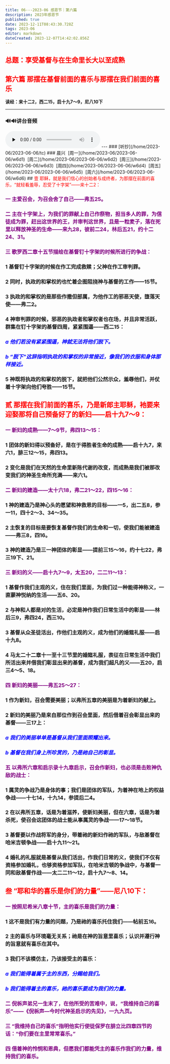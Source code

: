 ```yaml
---
title: 06---2023-06 感恩节｜第六篇
description: 2023年感恩节
published: true
date: 2023-12-11T08:43:30.728Z
tags: 2023-06
editor: markdown
dateCreated: 2023-12-07T14:42:02.856Z
---
```


## <font color=red>总题：享受基督与在生命里长大以至成熟</font>

## <font color=red>第六篇   那摆在基督前面的喜乐与那摆在我们前面的喜乐</font>

**读经：来十二2，西二15，启十九7～9，尼八10下**

---
### 🔊🔊讲台音频
<audio id="audio" controls="" preload="none">
      <source id="mp3" src="/2023-06/tkgc/2023-tkgc06.mp3">
</audio>
---
### [听抄](/home/2023-06/2023-06-06/tc)
### 晨兴&nbsp;&nbsp;[周一](/home/2023-06/2023-06-06/w6d1)&nbsp;&nbsp;[周二](/home/2023-06/2023-06-06/w6d2)&nbsp;&nbsp;[周三](/home/2023-06/2023-06-06/w6d3)&nbsp;&nbsp;[周四](/home/2023-06/2023-06-06/w6d4)&nbsp;&nbsp;[周五](/home/2023-06/2023-06-06/w6d5)&nbsp;&nbsp;[周六](/home/2023-06/2023-06-06/w6d6)
## <font color=red>壹   耶稣，就是我们信心的创始者与成终者，为那摆在前面的喜乐，“就轻看羞辱，忍受了十字架”——来十二2：</font>

### <font color=purple>一   主爱召会，为召会舍了自己——弗五25。</font>

### <font color=purple>二   主在十字架上，为我们的罪献上自己作祭物，担当多人的罪，为信徒成为罪，赶出这世界的王，并审判这世界，且是一粒麦子，落在死里以释放神圣的生命——来九28，彼前二24，林后五21，约十二24、31。</font>

### <font color=purple>三   歌罗西二章十五节描绘在基督钉十字架的时候所进行的争战：</font>

### 1   基督钉十字架的时候在作工完成救赎；父神在作工审判罪。

### 2   同时，执政的和掌权的也忙着企图阻挠神与基督的工作——15节。

### 3   执政的和掌权的是那些作撒但部属，为他作工的邪恶天使，堕落天使——弗二2。

### 4   神审判罪的时候，邪恶的执政者和掌权者也在场，并且非常活跃，群集在钉十字架的基督四周，紧紧围逼——西二15：

### <font color=blue>*a   他们若没有紧紧围逼，神就无法将他们脱下。*</font>

### <font color=blue>*b   “脱下”这辞指明执政的和掌权的非常接近，像我们的衣服和身体那样接近。*</font>

### 5   神既将执政的和掌权的脱下，就把他们公然示众，羞辱他们，并仗着十字架向他们夸胜——15节。

## <font color=red>贰   那摆在我们前面的喜乐，乃是新郎主耶稣，衪要来迎娶那将自己预备好了的新妇——启十九7～9：</font>

### <font color=purple>一   新妇的成熟——7～9节，弗四13～15：</font>

### 1   团体的新妇得以预备好，是在于得胜者生命的成熟——启十九7，来六1，腓三12～15，弗四13。

### 2   变化是我们在天然的生命里新陈代谢的改变，而成熟是我们被那改变我们的神圣生命所充满——来六1。

### <font color=purple>二   新妇的建造——太十六18，弗二21～22，四15～16：</font>

### 1   神的建造乃是神心头的愿望和神救恩的目标——一5，出二五8，参一11，四十2～3、34～35。

### 2   主恢复的目标是要恢复基督作我们的生命和一切，使我们能被建造——弗三8，四16。

### 3   神的建造乃是三一神团体的彰显——提前三15～16，约十七22，弗三19下、21。

### <font color=purple>三   新妇的义——启十九7～9，太五20，二二11～13：</font>

### 1   基督作我们主观的义，住在我们里面，为我们过一种能得神称义，一直蒙神悦纳的生活——五6、20。

### 2   与神和人都是对的生活，必定是神作我们日常生活中的彰显——林后三9，弗四24，西三10。

### 3   基督从众圣徒活出，作他们主观的义，成为他们的婚筵礼服——启十九8。

### 4   马太二十二章十一至十三节里的婚筵礼服，表征在日常生活中我们所活出来并借我们彰显出来的基督，成为我们超凡的义——五20，启三4～5、18。

### <font color=purple>四   新妇的美丽——弗五25～27：</font>

### 1   作为新妇，召会需要美丽；以弗所五章的美丽是为着新妇的献上。

### 2   新妇的美丽乃是来自那位作到召会里面，然后借着召会彰显出来的基督——三17上：

### <font color=blue>*a   我们的美丽单单是基督从我们里面照耀出来。*</font>

### <font color=blue>*b   基督在我们身上所珍赏的，乃是祂自己的彰显。*</font>

### <font color=purple>五   以弗所六章和启示录十九章启示，召会作新妇，也必须是击败神仇敌的战士：</font>

### 1   属灵的争战乃是身体的事；我们是团体的军队，为着神在地上的权益争战——十七14，十九14，参提后二4。

### 2   在以弗所五章，话是为着滋养，使新妇美丽，但在六章，话是为着杀死，使召会这团体的战士能从事属灵的争战——17～18节。

### 3   基督要以作战将军的身分，带着祂的新妇作祂的军队，与敌基督在哈米吉顿争战——启十九11～21。

### 4   婚礼的礼服就是基督从我们活出，作我们日常的义，使我们不仅有资格参加婚礼，也够资格参加军队，在哈米吉顿的争战中，与基督一同和敌基督作战——太二二11～12，启十九7～8、14。

## <font color=red>叁   “耶和华的喜乐是你们的力量”——尼八10下：</font>

### <font color=purple>一   按照尼希米八章十节，主的喜乐是我们的力量：</font>

### 1   这不是我们有力量的问题，乃是祂的喜乐托住我们——帖前五16。

### 2   主的喜乐与环境毫无关系；祂是在神的旨意里喜乐；认识并遵行神的旨意就有喜乐在其中。

### 3   我们不该模仿主，乃该接受主的喜乐：

### <font color=blue>*a   我们能得着属于主的东西，分赐给我们。*</font>

### <font color=blue>*b   我们能得着主的喜乐，祂的喜乐要成为我们的力量。*</font>

### <font color=purple>二   倪柝声弟兄一生末了，在他所受的苦难中，说，“我维持自己的喜乐”——《倪柝声—今时代神圣启示的先见》，一九九页。</font>

### <font color=purple>三   “我维持自己的喜乐”指明他实行使徒保罗在腓立比四章四节的话：“你们要在主里常常喜乐。”</font>

### <font color=purple>四   借着神的怜悯和恩典，但愿我们都能凭主的喜乐作我们的力量，维持我们的喜乐。</font>

<!-- Google tag (gtag.js) -->
<script async src="https://www.googletagmanager.com/gtag/js?id=G-1P8709Z16T"></script>
<script>
  window.dataLayer = window.dataLayer || [];
  function gtag(){dataLayer.push(arguments);}
  gtag('js', new Date());

  gtag('config', 'G-1P8709Z16T');
</script>
